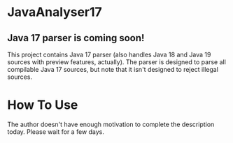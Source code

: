 # JavaAnalyser17

## Java 17 parser is coming soon!

This project contains Java 17 parser (also handles Java 18 and Java 19 sources with preview features, actually).
The parser is designed to parse all compilable Java 17 sources, but note that it isn't designed to reject illegal sources.

# How To Use
The author doesn't have enough motivation to complete the description today. Please wait for a few days.
